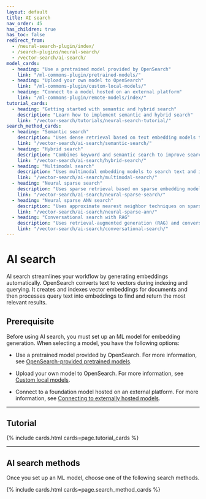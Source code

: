 ```yaml
---
layout: default
title: AI search
nav_order: 45
has_children: true
has_toc: false
redirect_from: 
  - /neural-search-plugin/index/
  - /search-plugins/neural-search/
  - /vector-search/ai-search/
model_cards:
  - heading: "Use a pretrained model provided by OpenSearch"
    link: "/ml-commons-plugin/pretrained-models/"
  - heading: "Upload your own model to OpenSearch"
    link: "/ml-commons-plugin/custom-local-models/"
  - heading: "Connect to a model hosted on an external platform"
    link: "/ml-commons-plugin/remote-models/index/"
tutorial_cards:
  - heading: "Getting started with semantic and hybrid search"
    description: "Learn how to implement semantic and hybrid search"
    link: "/vector-search/tutorials/neural-search-tutorial/"
search_method_cards:
  - heading: "Semantic search"
    description: "Uses dense retrieval based on text embedding models to search text data."
    link: "/vector-search/ai-search/semantic-search/"
  - heading: "Hybrid search"
    description: "Combines keyword and semantic search to improve search relevance."
    link: "/vector-search/ai-search/hybrid-search/"
  - heading: "Multimodal search"
    description: "Uses multimodal embedding models to search text and image data."
    link: "/vector-search/ai-search/multimodal-search/"
  - heading: "Neural sparse search"
    description: "Uses sparse retrieval based on sparse embedding models to search text data."
    link: "/vector-search/ai-search/neural-sparse-search/"
  - heading: "Neural sparse ANN search"
    description: "Uses approximate nearest neighbor techniques on sparse vectors for improved performance at scale."
    link: "/vector-search/ai-search/neural-sparse-ann/"
  - heading: "Conversational search with RAG"
    description: "Uses retrieval-augmented generation (RAG) and conversational memory to provide context-aware responses."
    link: "/vector-search/ai-search/conversational-search/"
---
```


# AI search

AI search streamlines your workflow by generating embeddings automatically. OpenSearch converts text to vectors during indexing and querying. It creates and indexes vector embeddings for documents and then processes query text into embeddings to find and return the most relevant results.

## Prerequisite

Before using AI search, you must set up an ML model for embedding generation. When selecting a model, you have the following options:

- Use a pretrained model provided by OpenSearch. For more information, see [OpenSearch-provided pretrained models]({{site.url}}{{site.baseurl}}/ml-commons-plugin/pretrained-models/).

- Upload your own model to OpenSearch. For more information, see [Custom local models]({{site.url}}{{site.baseurl}}/ml-commons-plugin/custom-local-models/).

- Connect to a foundation model hosted on an external platform. For more information, see [Connecting to externally hosted models]({{site.url}}{{site.baseurl}}/ml-commons-plugin/remote-models/index/).

---

## Tutorial

{% include cards.html cards=page.tutorial_cards %}

---

## AI search methods

Once you set up an ML model, choose one of the following search methods.

{% include cards.html cards=page.search_method_cards %}
